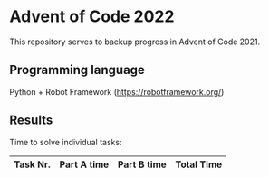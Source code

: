 # Advent of Code 2022

This repository serves to backup progress in Advent of Code 2021.

## Programming language
Python + Robot Framework (https://robotframework.org/)

## Results
Time to solve individual tasks:

| Task Nr. | Part A time | Part B time | Total Time |
| -------- | ----------- | ----------- | ---------- |
